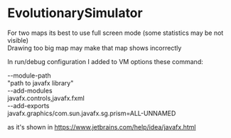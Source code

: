# EvolutionarySimulator

For two maps its best to use full screen mode (some statistics may be not visible) <br />
Drawing too big map may make that map shows incorrectly <br />

 In run/debug configuration I added to VM options these command: <br />

--module-path <br />
"path to javafx library" <br />
--add-modules <br />
javafx.controls,javafx.fxml <br />
--add-exports <br />
javafx.graphics/com.sun.javafx.sg.prism=ALL-UNNAMED <br />

as it's shown in https://www.jetbrains.com/help/idea/javafx.html
